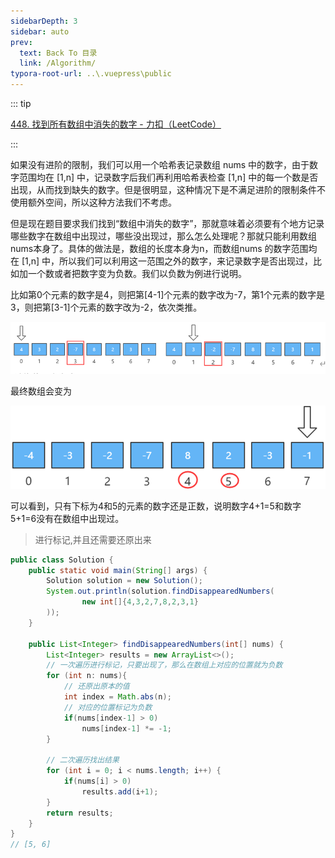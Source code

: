 ```yaml
---
sidebarDepth: 3
sidebar: auto
prev:
  text: Back To 目录
  link: /Algorithm/
typora-root-url: ..\.vuepress\public
---
```


::: tip

[448. 找到所有数组中消失的数字 - 力扣（LeetCode）](https://leetcode.cn/problems/find-all-numbers-disappeared-in-an-array/)

:::

如果没有进阶的限制，我们可以用一个哈希表记录数组 nums 中的数字，由于数字范围均在 [1,n] 中，记录数字后我们再利用哈希表检查 [1,n] 中的每一个数是否出现，从而找到缺失的数字。但是很明显，这种情况下是不满足进阶的限制条件不使用额外空间，所以这种方法我们不考虑。

但是现在题目要求我们找到“数组中消失的数字”，那就意味着必须要有个地方记录哪些数字在数组中出现过，哪些没出现过，那么怎么处理呢？那就只能利用数组nums本身了。具体的做法是，数组的长度本身为n，而数组nums 的数字范围均在 [1,n] 中，所以我们可以利用这一范围之外的数字，来记录数字是否出现过，比如加一个数或者把数字变为负数。我们以负数为例进行说明。

比如第0个元素的数字是4，则把第[4-1]个元素的数字改为-7，第1个元素的数字是3，则把第[3-1]个元素的数字改为-2，依次类推。

![image-20230923094239637](/images/algorithm/image-20230923094239637.png)

最终数组会变为

![image-20230923094257191](/images/algorithm/image-20230923094257191.png)

可以看到，只有下标为4和5的元素的数字还是正数，说明数字4+1=5和数字5+1=6没有在数组中出现过。

> 进行标记,并且还需要还原出来

```java
public class Solution {
    public static void main(String[] args) {
        Solution solution = new Solution();
        System.out.println(solution.findDisappearedNumbers(
                new int[]{4,3,2,7,8,2,3,1}
        ));
    }

    public List<Integer> findDisappearedNumbers(int[] nums) {
        List<Integer> results = new ArrayList<>();
        // 一次遍历进行标记，只要出现了，那么在数组上对应的位置就为负数
        for (int n: nums){
            // 还原出原本的值
            int index = Math.abs(n);
            // 对应的位置标记为负数
            if(nums[index-1] > 0)
                nums[index-1] *= -1;
        }

        // 二次遍历找出结果
        for (int i = 0; i < nums.length; i++) {
            if(nums[i] > 0)
                results.add(i+1);
        }
        return results;
    }
}
// [5, 6]
```